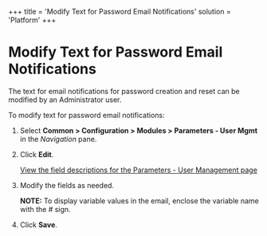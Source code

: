 +++
title = 'Modify Text for Password Email Notifications'
solution = 'Platform'
+++

# Modify Text for Password Email Notifications

The text for email notifications for password creation and reset can be
modified by an Administrator user.

To modify text for password email notifications:

1.  Select **Common \> Configuration \> Modules \> Parameters - User
    Mgmt** in the *Navigation* pane.

2.  Click **Edit**.
    
    [View the field descriptions for the Parameters - User Management
    page](../Page_Desc/Parameters_User_Management.htm)

3.  Modify the fields as needed.
    
    **NOTE:** To display variable values in the email, enclose the
    variable name with the \# sign.

4.  Click **Save**.
